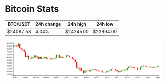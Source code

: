 # Bitcoin Stats

BTC/USDT|24h change|24h high|24h low|
|---|---|---|---|
|$24067.58|4.04%|$24245.00|$22994.00|

<img src="./chart.svg">
